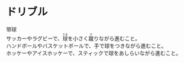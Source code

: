 # ドリブル

<div class="vocab-term">
<div class="vocab-term-title">带球</div>
<div class="vocab-term-content">
サッカーやラグビーで、<ruby>球<rt>たま</rt></ruby>を小さく<ruby>蹴<rt>け</rt></ruby>りながら進むこと。<br>
ハンドボールやバスケットボールで、手で球をつきながら進むこと。<br>
ホッケーやアイスホッケーで、スティックで球をあしらいながら進むこと。
</div>
</div>
